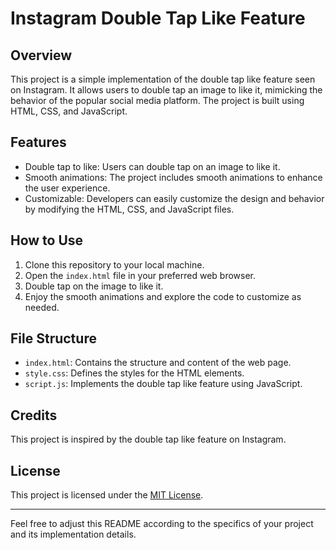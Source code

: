 
# Instagram Double Tap Like Feature

## Overview

This project is a simple implementation of the double tap like feature seen on Instagram. It allows users to double tap an image to like it, mimicking the behavior of the popular social media platform. The project is built using HTML, CSS, and JavaScript.

## Features

- Double tap to like: Users can double tap on an image to like it.
- Smooth animations: The project includes smooth animations to enhance the user experience.
- Customizable: Developers can easily customize the design and behavior by modifying the HTML, CSS, and JavaScript files.

## How to Use

1. Clone this repository to your local machine.
2. Open the `index.html` file in your preferred web browser.
3. Double tap on the image to like it.
4. Enjoy the smooth animations and explore the code to customize as needed.

## File Structure

- `index.html`: Contains the structure and content of the web page.
- `style.css`: Defines the styles for the HTML elements.
- `script.js`: Implements the double tap like feature using JavaScript.

## Credits

This project is inspired by the double tap like feature on Instagram. 

## License

This project is licensed under the [MIT License](LICENSE).

---

Feel free to adjust this README according to the specifics of your project and its implementation details.
